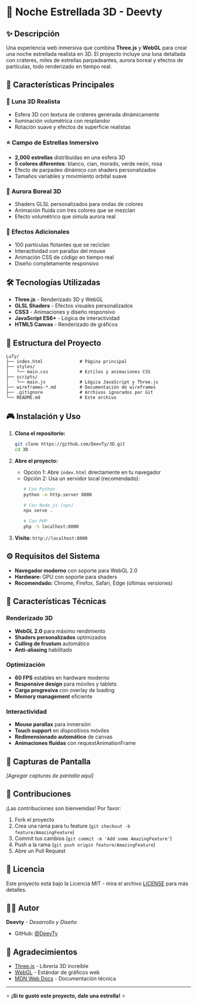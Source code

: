 # 🌌 Noche Estrellada 3D - Deevty

## ✨ Descripción

Una experiencia web inmersiva que combina **Three.js** y **WebGL** para crear una noche estrellada realista en 3D. El proyecto incluye una luna detallada con cráteres, miles de estrellas parpadeantes, aurora boreal y efectos de partículas, todo renderizado en tiempo real.

## 🚀 Características Principales

### 🌙 **Luna 3D Realista**
- Esfera 3D con textura de cráteres generada dinámicamente
- Iluminación volumétrica con resplandor
- Rotación suave y efectos de superficie realistas

### ⭐ **Campo de Estrellas Inmersivo**
- **2,000 estrellas** distribuidas en una esfera 3D
- **5 colores diferentes**: blanco, cian, morado, verde neón, rosa
- Efecto de parpadeo dinámico con shaders personalizados
- Tamaños variables y movimiento orbital suave

### 🌈 **Aurora Boreal 3D**
- Shaders GLSL personalizados para ondas de colores
- Animación fluida con tres colores que se mezclan
- Efecto volumétrico que simula aurora real

### 💫 **Efectos Adicionales**
- 100 partículas flotantes que se reciclan
- Interactividad con parallax del mouse
- Animación CSS de código en tiempo real
- Diseño completamente responsivo

## 🛠️ Tecnologías Utilizadas

- **Three.js** - Renderizado 3D y WebGL
- **GLSL Shaders** - Efectos visuales personalizados
- **CSS3** - Animaciones y diseño responsivo
- **JavaScript ES6+** - Lógica de interactividad
- **HTML5 Canvas** - Renderizado de gráficos

## 📁 Estructura del Proyecto

```
LuTy/
├── index.html              # Página principal
├── styles/
│   └── main.css            # Estilos y animaciones CSS
├── scripts/
│   └── main.js             # Lógica JavaScript y Three.js
├── wireframes-*.md         # Documentación de wireframes
├── .gitignore              # Archivos ignorados por Git
└── README.md               # Este archivo
```

## 🎮 Instalación y Uso

1. **Clona el repositorio:**
   ```bash
   git clone https://github.com/DeevTy/3D.git
   cd 3D
   ```

2. **Abre el proyecto:**
   - Opción 1: Abre `index.html` directamente en tu navegador
   - Opción 2: Usa un servidor local (recomendado):
     ```bash
     # Con Python
     python -m http.server 8000
     
     # Con Node.js (npx)
     npx serve .
     
     # Con PHP
     php -S localhost:8000
     ```

3. **Visita:** `http://localhost:8000`

## ⚙️ Requisitos del Sistema

- **Navegador moderno** con soporte para WebGL 2.0
- **Hardware:** GPU con soporte para shaders
- **Recomendado:** Chrome, Firefox, Safari, Edge (últimas versiones)

## 🎨 Características Técnicas

### Renderizado 3D
- **WebGL 2.0** para máximo rendimiento
- **Shaders personalizados** optimizados
- **Culling de frustum** automático
- **Anti-aliasing** habilitado

### Optimización
- **60 FPS** estables en hardware moderno
- **Responsive design** para móviles y tablets
- **Carga progresiva** con overlay de loading
- **Memory management** eficiente

### Interactividad
- **Mouse parallax** para inmersión
- **Touch support** en dispositivos móviles
- **Redimensionado automático** de canvas
- **Animaciones fluidas** con requestAnimationFrame

## 🎯 Capturas de Pantalla

*[Agregar capturas de pantalla aquí]*

## 🤝 Contribuciones

¡Las contribuciones son bienvenidas! Por favor:

1. Fork el proyecto
2. Crea una rama para tu feature (`git checkout -b feature/AmazingFeature`)
3. Commit tus cambios (`git commit -m 'Add some AmazingFeature'`)
4. Push a la rama (`git push origin feature/AmazingFeature`)
5. Abre un Pull Request

## 📄 Licencia

Este proyecto está bajo la Licencia MIT - mira el archivo [LICENSE](LICENSE) para más detalles.

## 👨‍💻 Autor

**Deevty** - *Desarrollo y Diseño*
- GitHub: [@DeevTy](https://github.com/DeevTy)

## 🙏 Agradecimientos

- [Three.js](https://threejs.org/) - Librería 3D increíble
- [WebGL](https://www.khronos.org/webgl/) - Estándar de gráficos web
- [MDN Web Docs](https://developer.mozilla.org/) - Documentación técnica

---

⭐ **¡Si te gustó este proyecto, dale una estrella!** ⭐ 